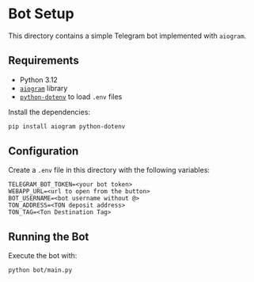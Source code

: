 # Bot Setup

This directory contains a simple Telegram bot implemented with `aiogram`.

## Requirements

* Python 3.12
* [`aiogram`](https://pypi.org/project/aiogram/) library
* [`python-dotenv`](https://pypi.org/project/python-dotenv/) to load `.env` files

Install the dependencies:

```bash
pip install aiogram python-dotenv
```

## Configuration

Create a `.env` file in this directory with the following variables:

```
TELEGRAM_BOT_TOKEN=<your bot token>
WEBAPP_URL=<url to open from the button>
BOT_USERNAME=<bot username without @>
TON_ADDRESS=<TON deposit address>
TON_TAG=<Ton Destination Tag>
```

## Running the Bot

Execute the bot with:

```bash
python bot/main.py
```

